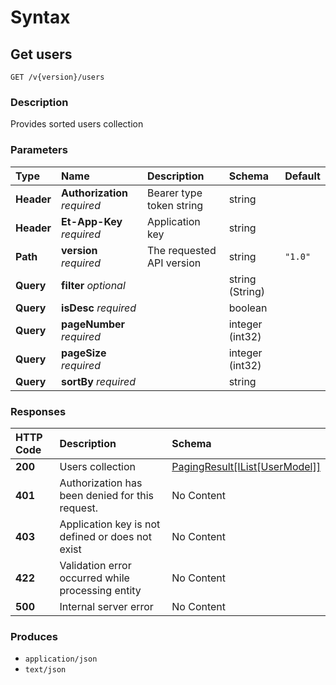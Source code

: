 # Syntax

## Get users

```text
GET /v{version}/users
```

### Description

Provides sorted users collection

### Parameters

| Type | Name | Description | Schema | Default |
| :--- | :--- | :--- | :--- | :--- |
| **Header** | **Authorization**   _required_ | Bearer type token string | string |  |
| **Header** | **Et-App-Key**   _required_ | Application key | string |  |
| **Path** | **version**   _required_ | The requested API version | string | `"1.0"` |
| **Query** | **filter**   _optional_ |  | string \(String\) |  |
| **Query** | **isDesc**   _required_ |  | boolean |  |
| **Query** | **pageNumber**   _required_ |  | integer \(int32\) |  |
| **Query** | **pageSize**   _required_ |  | integer \(int32\) |  |
| **Query** | **sortBy**   _required_ |  | string |  |

### Responses

| HTTP Code | Description | Schema |
| :--- | :--- | :--- |
| **200** | Users collection | [PagingResult\[IList\[UserModel\]\]](../../definitions/#pagingresult-ilist-usermodel) |
| **401** | Authorization has been denied for this request. | No Content |
| **403** | Application key is not defined or does not exist | No Content |
| **422** | Validation error occurred while processing entity | No Content |
| **500** | Internal server error | No Content |

### Produces

* `application/json`
* `text/json`

